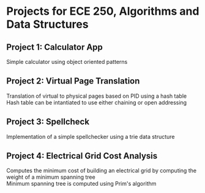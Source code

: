 # Projects for ECE 250, Algorithms and Data Structures


## Project 1: Calculator App
Simple calculator using object oriented patterns

## Project 2: Virtual Page Translation
Translation of virtual to physical pages based on PID using a hash table  
Hash table can be intantiated to use either chaining or open addressing  

## Project 3: Spellcheck
Implementation of a simple spellchecker using a trie data structure  

## Project 4: Electrical Grid Cost Analysis
Computes the minimum cost of building an electrical grid by computing the weight of a minimum spanning tree  
Minimum spanning tree is computed using Prim's algorithm  
